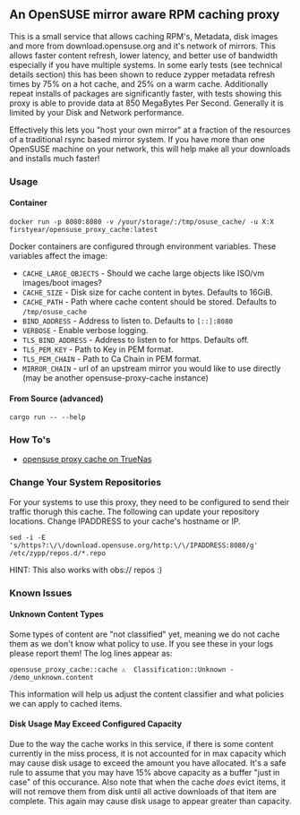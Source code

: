 ## An OpenSUSE mirror aware RPM caching proxy

This is a small service that allows caching RPM's, Metadata, disk images and more from
download.opensuse.org and it's network of mirrors. This allows faster content refresh,
lower latency, and better use of bandwidth especially if you have multiple systems. In
some early tests (see technical details section) this has been shown to reduce zypper
metadata refresh times by 75% on a hot cache, and 25% on a warm cache. Additionally
repeat installs of packages are significantly faster, with tests showing this proxy is
able to provide data at 850 MegaBytes Per Second. Generally it is limited by your Disk and Network
performance.

Effectively this lets you "host your own mirror" at a fraction of the resources of a traditional
rsync based mirror system. If you have more than one OpenSUSE machine on your network, this will
help make all your downloads and installs much faster!

### Usage

#### Container

    docker run -p 8080:8080 -v /your/storage/:/tmp/osuse_cache/ -u X:X firstyear/opensuse_proxy_cache:latest

Docker containers are configured through environment variables. These variables affect the image:

* `CACHE_LARGE_OBJECTS` - Should we cache large objects like ISO/vm images/boot images?
* `CACHE_SIZE` - Disk size for cache content in bytes. Defaults to 16GiB.
* `CACHE_PATH` - Path where cache content should be stored. Defaults to `/tmp/osuse_cache`
* `BIND_ADDRESS` - Address to listen to. Defaults to `[::]:8080`
* `VERBOSE` - Enable verbose logging.
* `TLS_BIND_ADDRESS` - Address to listen to for https. Defaults off.
* `TLS_PEM_KEY` - Path to Key in PEM format.
* `TLS_PEM_CHAIN` - Path to Ca Chain in PEM format.
* `MIRROR_CHAIN` - url of an upstream mirror you would like to use directly (may be another opensuse-proxy-cache instance)

#### From Source (advanced)

    cargo run -- --help

### How To's

* [opensuse proxy cache on TrueNas](https://sfalken.tech/posts/2024-03-07-docker-container-truenas-scale/)

### Change Your System Repositories

For your systems to use this proxy, they need to be configured to send their traffic thorugh this
cache. The following can update your repository locations. Change IPADDRESS to your cache's hostname
or IP.

    sed -i -E 's/https?:\/\/download.opensuse.org/http:\/\/IPADDRESS:8080/g' /etc/zypp/repos.d/*.repo

HINT: This also works with obs:// repos :)

### Known Issues

#### Unknown Content Types

Some types of content are "not classified" yet, meaning we do not cache them as we don't know what policy
to use. If you see these in your logs please report them! The log lines appear as:

    opensuse_proxy_cache::cache ⚠️  Classification::Unknown - /demo_unknown.content

This information will help us adjust the content classifier and what policies we can apply to cached
items.

#### Disk Usage May Exceed Configured Capacity

Due to the way the cache works in this service, if there is some content currently in the miss
process, it is not accounted for in max capacity which may cause disk usage to exceed the amount
you have allocated. It's a safe rule to assume that you may have 15% above capacity as a buffer
"just in case" of this occurance. Also note that when the cache *does* evict items, it will not
remove them from disk until all active downloads of that item are complete. This again may cause
disk usage to appear greater than capacity.

